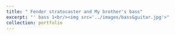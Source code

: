 ```yaml
---
title: " Fender stratocaster and My brother's bass"
excerpt: "' bass 1<br/><img src='../images/bass&guitar.jpg'>"
collection: portfolio
---
```


